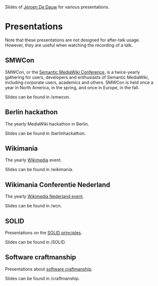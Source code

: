 Slides of [Jeroen De Dauw](https://twitter.com/#!/JeroenDeDauw)
for various presentations.

Presentations
=============

Note that these presentations are not designed for after-talk usage.
However, they are useful when watching the recording of a talk.

SMWCon
-------

SMWCon, or the [Semantic MediaWiki Conference](http://semantic-mediawiki.org/wiki/SMWCon),
is a twice-yearly gathering for users,
developers and enthusiasts of Semantic MediaWiki, including corporate users, academics
and others. SMWCon is held once a year in North America, in the spring, and once in
Europe, in the fall.

Slides can be found in /smwcon.

Berlin hackathon
-----------------

The yearly MediaWiki hackathon in Berlin.

Slides can be found in /berlinhackathon.

Wikimania
----------

The yearly [Wikimedia](https://wikimania.wikimedia.org) event.

Slides can be found in /wikimania.

Wikimania Conferentie Nederland
-------------------------------

The yearly [Wikimedia Nederland event](https://www.wikimediaconferentie.nl).

Slides can be found in /wcn.

SOLID
------

Presentations on the [SOLID principles](https://en.wikipedia.org/wiki/SOLID).

Slides can be found in /SOLID.

## Software craftmanship

Presentations about [software craftmanship](http://manifesto.softwarecraftsmanship.org).

Slides can be found in /craftmanship.